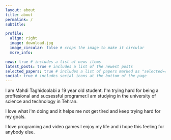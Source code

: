 ```yaml
---
layout: about
title: about
permalink: /
subtitle: 

profile:
  align: right
  image: download.jpg
  image_circular: false # crops the image to make it circular
  more_info: 

news: true # includes a list of news items
latest_posts: true # includes a list of the newest posts
selected_papers: true # includes a list of papers marked as "selected={true}"
social: true # includes social icons at the bottom of the page
---
```

I am Mahdi Taghidoolabi a 19 year old student. I'm trying hard for being a proffesional and sucsessful programer.I am studying in the university of science and technology in Tehran.

I love what i'm doing and it helps me not get tired and keep trying hard for my goals.

I love programing and video games I enjoy my life and i hope this feeling for anybody else.

<!-- Put your address / P.O. box / other info right below your picture. You can also disable any of these elements by editing `profile` property of the YAML header of your `_pages/about.md`. Edit `_bibliography/papers.bib` and Jekyll will render your [publications page](/al-folio/publications/) automatically.

Link to your social media connections, too. This theme is set up to use [Font Awesome icons](https://fontawesome.com/) and [Academicons](https://jpswalsh.github.io/academicons/), like the ones below. Add your Facebook, Twitter, LinkedIn, Google Scholar, or just disable all of them. -->
